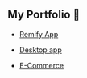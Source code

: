 ## My Portfolio 📂

- [Remify App](https://github.com/jesusandres31/remify-app/)

- [Desktop app](https://github.com/jesusandres31/C-Sharp-dotnet-WinForms-App)

- [E-Commerce](https://github.com/jesusandres31/LAMP-webstore-app-guitar-pedals)
